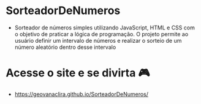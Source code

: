 # SorteadorDeNumeros
- Sorteador de números simples utilizando JavaScript, HTML e CSS com o objetivo de praticar a lógica de programação. O projeto permite ao usuário definir um intervalo de números e realizar o sorteio de um número aleatório dentro desse intervalo

# Acesse o site e se divirta 🎮
- https://geovanaclira.github.io/SorteadorDeNumeros/
